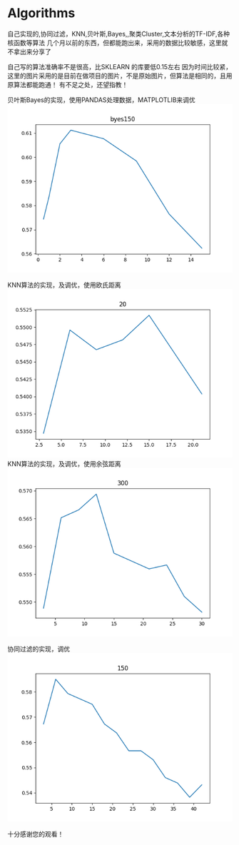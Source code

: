 # Algorithms
自己实现的,协同过滤，KNN,贝叶斯,Bayes,,聚类Cluster,文本分析的TF-IDF,各种核函数等算法
几个月以前的东西，但都能跑出来，采用的数据比较敏感，这里就不拿出来分享了

自己写的算法准确率不是很高，比SKLEARN 的库要低0.15左右
因为时间比较紧，这里的图片采用的是目前在做项目的图片，不是原始图片，但算法是相同的，且用原算法都能跑通！
有不足之处，还望指教！

贝叶斯Bayes的实现，使用PANDAS处理数据，MATPLOTLIB来调优
![image](https://github.com/515791278/Algorithms/blob/master/a%E7%B3%BB%E6%95%B0%E5%92%8C%E8%B4%9D%E5%8F%B6%E6%96%AF.png)

KNN算法的实现，及调优，使用欧氏距离
![image](https://github.com/515791278/Algorithms/blob/master/KNN20.png)
KNN算法的实现，及调优，使用余弦距离
![image](https://github.com/515791278/Algorithms/blob/master/KNN300.png)

协同过滤的实现，调优
![image](https://github.com/515791278/Algorithms/blob/master/%E5%8D%8F%E5%90%8C%E8%BF%87%E6%BB%A4.png)

十分感谢您的观看！
